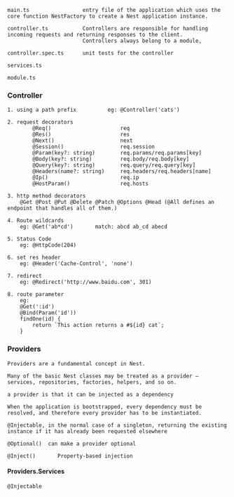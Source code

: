     main.ts                 entry file of the application which uses the core function NestFactory to create a Nest application instance.

    controller.ts           Controllers are responsible for handling incoming requests and returning responses to the client.
                            Controllers always belong to a module,

    controller.spec.ts      unit tests for the controller

    services.ts                

    module.ts               


### Controller
    1. using a path prefix          eg: @Controller('cats')

    2. request decorators
            @Req()                      req
            @Res()                      res
            @Next()                     next
            @Session()                  req.session
            @Param(key?: string)        req.params/req.params[key]
            @Body(key?: string)         req.body/req.body[key]
            @Query(key?: string)        req.query/req.query[key]
            @Headers(name?: string)     req.headers/req.headers[name]
            @Ip()                       req.ip
            @HostParam()                req.hosts

    3. http method decorators
        @Get @Post @Put @Delete @Patch @Options @Head (@All defines an endpoint that handles all of them.)

    4. Route wildcards
        eg: @Get('ab*cd')       match: abcd ab_cd abecd

    5. Status Code
        eg: @HttpCode(204)

    6. set res header
        eg: @Header('Cache-Control', 'none')

    7. redirect
        eg: @Redirect('http://www.baidu.com', 301)

    8. route parameter
        eg: 
        @Get(':id')
        @Bind(Param('id'))
        findOne(id) {
            return `This action returns a #${id} cat`;
        }


### Providers
    Providers are a fundamental concept in Nest.

    Many of the basic Nest classes may be treated as a provider – services, repositories, factories, helpers, and so on.

    a provider is that it can be injected as a dependency

    When the application is bootstrapped, every dependency must be resolved, and therefore every provider has to be instantiated. 

    @Injectable, in the normal case of a singleton, returning the existing instance if it has already been requested elsewhere

    @Optional()  can make a provider optional   

    @Inject()       Property-based injection 

#### Providers.Services
    @Injectable 